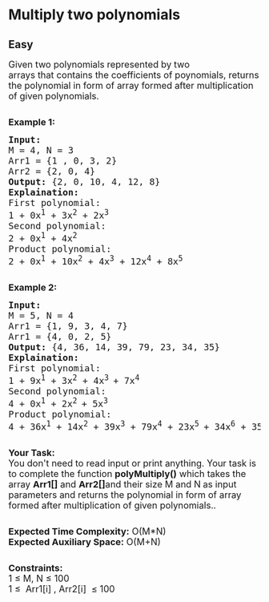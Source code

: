 # Multiply two polynomials
##  Easy 
<div class="problem-statement">
                <p></p><p><span style="font-size:18px">Given two polynomials represented by two arrays&nbsp;that&nbsp;contains the coefficients of poynomials, returns the polynomial in form of array formed after multiplication of given polynomials.</span></p>

<p><br>
<span style="font-size:18px"><strong>Example 1:</strong></span></p>

<pre><span style="font-size:18px"><strong>Input:</strong>
M = 4, N = 3
Arr1 = {1 , 0, 3, 2}
Arr2 = {2, 0, 4}
<strong>Output:</strong> {2, 0, 10, 4, 12, 8}
<strong>Explaination:</strong> 
First polynomial:&nbsp;
1 + 0x<sup>1</sup> + 3x<sup>2</sup> + 2x<sup>3</sup>
Second polynomial:&nbsp;
2 + 0x<sup>1</sup> + 4x<sup>2</sup>
Product polynomial:
2 + 0x<sup>1</sup> + 10x<sup>2</sup> + 4x<sup>3</sup> + 12x<sup>4</sup> + 8x<sup>5</sup></span></pre>

<p><br>
<span style="font-size:18px"><strong>Example 2:</strong></span></p>

<pre><span style="font-size:18px"><strong>Input:</strong>
M = 5, N = 4
Arr1 = {1, 9, 3, 4, 7}
Arr1 = {4, 0, 2, 5}
<strong>Output:</strong> {4, 36, 14, 39, 79, 23, 34, 35</span><span style="font-size:18px">}
<strong>Explaination:</strong> 
First polynomial:&nbsp;
1 + 9x<sup>1</sup> + 3x<sup>2</sup> + 4x<sup>3 </sup>+ 7x<sup>4</sup>
Second polynomial:&nbsp;
4 + 0x<sup>1</sup> + 2x<sup>2 </sup>+ 5x<sup>3</sup>
Product polynomial:
4 + 36x<sup>1</sup> + 14x<sup>2</sup> + 39x<sup>3</sup> + 79x<sup>4</sup>&nbsp;+ 23x<sup>5 </sup>+ 34x<sup>6</sup>&nbsp;+ 35x<sup>7</sup></span>
</pre>

<p><br>
<span style="font-size:18px"><strong>Your Task:</strong><br>
You don't need to read input or print anything. Your task is to complete the function&nbsp;<strong>polyMultiply()</strong>&nbsp;which takes the array <strong>Arr1[]</strong>&nbsp;and <strong>Arr2[]</strong>and their&nbsp;size M and N<strong>&nbsp;</strong>as input parameters&nbsp;and returns the polynomial in form of array formed after multiplication of given polynomials..</span></p>

<p><br>
<span style="font-size:18px"><strong>Expected Time Complexity:</strong> O(M*N)<br>
<strong>Expected Auxiliary Space:</strong> O(M+N)</span></p>

<p><br>
<span style="font-size:18px"><strong>Constraints:</strong><br>
1 ≤ M, N&nbsp;≤ 100<br>
1 ≤&nbsp; Arr1[i] , Arr2[i]&nbsp; ≤ 100</span></p>
 <p></p>
            </div>